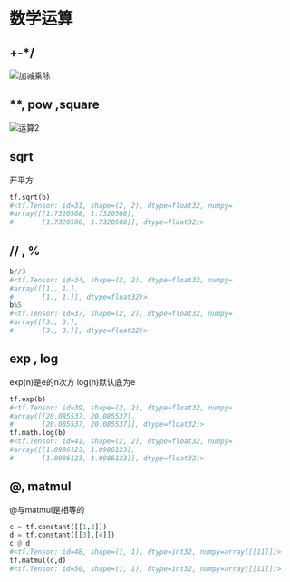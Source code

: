 # 数学运算

## +-*/
![加减乘除](D:\我的坚果云\笔记\imgs\加减乘除.PNG)
## **, pow ,square
![运算2](D:\我的坚果云\笔记\imgs\运算2.PNG)
## sqrt
开平方
```python
tf.sqrt(b)
#<tf.Tensor: id=31, shape=(2, 2), dtype=float32, numpy=
#array([[1.7320508, 1.7320508],
#       [1.7320508, 1.7320508]], dtype=float32)>
```

## // , %
```python
b//3
#<tf.Tensor: id=34, shape=(2, 2), dtype=float32, numpy=
#array([[1., 1.],
#       [1., 1.]], dtype=float32)>
b%5
#<tf.Tensor: id=37, shape=(2, 2), dtype=float32, numpy=
#array([[3., 3.],
#       [3., 3.]], dtype=float32)>
```
## exp , log
exp(n)是e的n次方
log(n)默认底为e
```python
tf.exp(b)
#<tf.Tensor: id=39, shape=(2, 2), dtype=float32, numpy=
#array([[20.085537, 20.085537],
#       [20.085537, 20.085537]], dtype=float32)>
tf.math.log(b)
#<tf.Tensor: id=41, shape=(2, 2), dtype=float32, numpy=
#array([[1.0986123, 1.0986123],
#       [1.0986123, 1.0986123]], dtype=float32)>

```

## @, matmul
@与matmul是相等的
```python
c = tf.constant([[1,2]])
d = tf.constant([[3],[4]])
c @ d 
#<tf.Tensor: id=48, shape=(1, 1), dtype=int32, numpy=array([[11]])>
tf.matmul(c,d)
#<tf.Tensor: id=50, shape=(1, 1), dtype=int32, numpy=array([[11]])>
```

